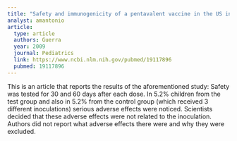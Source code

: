 ```yaml
---
title: "Safety and immunogenicity of a pentavalent vaccine in the US infants and toddlers and persistence of antibodies before a preschool booster dose: a randomized, clinical trial"
analyst: amantonio
article:
  type: article
  authors: Guerra
  year: 2009
  journal: Pediatrics
  link: https://www.ncbi.nlm.nih.gov/pubmed/19117896
  pubmed: 19117896
---
```


This is an article that reports the results of the aforementioned study:
Safety was tested for 30 and 60 days after each dose.
In 5.2% children from the test group and also in 5.2% from the control group (which received 3 different inoculations) serious adverse effects were noticed. Scientists decided that these adverse effects were not related to the inoculation. Authors did not report what adverse effects there were and why they were excluded. 
